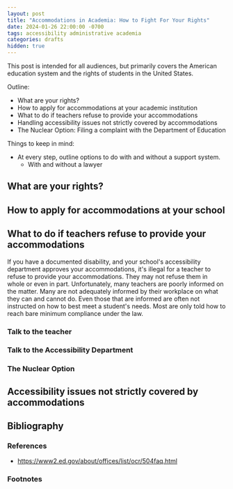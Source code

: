 ```yaml
---
layout: post
title: "Accommodations in Academia: How to Fight For Your Rights"
date: 2024-01-26 22:00:00 -0700
tags: accessibility administrative academia
categories: drafts
hidden: true
--- 
```

<!-- Add link to "Speaking the Language of Bureaucracy" post -->

This post is intended for all audiences, but primarily covers the American
education system and the rights of students in the United States. 

Outline: 
- What are your rights? 
- How to apply for accommodations at your academic institution 
- What to do if teachers refuse to provide your accommodations 
- Handling accessibility issues not strictly covered by accommodations 
- The Nuclear Option: Filing a complaint with the Department of Education

Things to keep in mind: 
- At every step, outline options to do with and without a support system. 
  - With and without a lawyer 

## What are your rights? 

## How to apply for accommodations at your school



## What to do if teachers refuse to provide your accommodations
If you have a documented disability, and your school's accessibility department 
approves your accommodations, it's illegal for a teacher to refuse to provide
your accommodations. They may not refuse them in whole or even in part.
Unfortunately, many teachers are poorly informed on the matter. Many are not
adequately informed by their workplace on what they can and cannot do. Even
those that are informed are often not instructed on how to best meet a 
student's needs. Most are only told how to reach bare minimum compliance under the
law. 

### Talk to the teacher 

### Talk to the Accessibility Department 

### The Nuclear Option


## Accessibility issues not strictly covered by accommodations


## Bibliography

### References
- https://www2.ed.gov/about/offices/list/ocr/504faq.html

### Footnotes 
